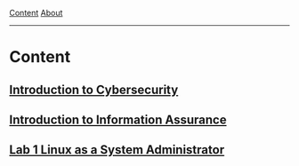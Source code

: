  [Content](https://github.com/adhoctraining/Cybersecurity/blob/main/content)   [About]()

***

# Content

## [Introduction to Cybersecurity]()
## [Introduction to Information Assurance]()

## [Lab 1 Linux as a System Administrator]()
